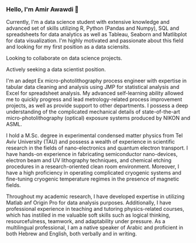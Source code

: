 ### Hello, I'm Amir Awawdi  👋

Currently, I'm a data science student with extensive knowledge and advanced set of skills utilizing R, Python (Pandas and Numpy), SQL and spreadsheets for data analytics as well as Tableau, Seaborn and Matlibplot for data visualization.
I'm highly motivated and passionate about this field and looking for my first position as a data sciensits.

Looking to collaborate on data science projects.

Actively seeking a data scientist position.

I'm an adept Ex micro-photolithography process engineer with expertise in tabular data cleaning and analysis using JMP for statistical analysis and Excel for spreadsheet analysis. 
My advanced self-learning ability allowed me to quickly progress and lead metrology-related process improvement projects, as well as provide support to other departments. 
I possess a deep understanding of the complicated mechanical details of state-of-the-art micro-photolithography (optical) exposure systems produced by NIKON and ASML.

I hold a M.Sc. degree in experimental condensed matter physics from Tel Aviv University (TAU) and possess a wealth of experience in scientific research in the fields of nano-electronics and quantum electron transport. 
I have hands-on experience in fabricating semiconductor nano-devices, electron beam and UV lithography techniques, and chemical etching procedures in a research-oriented clean room environment. 
Moreover, I have a high proficiency in operating complicated cryogenic systems and fine-tuning cryogenic temperature regimes in the presence of magnetic fields.

Throughout my academic research, I have developed expertise in utilizing Matlab anf Origin Pro for data analysis purposes. 
Additionally, I have professional experience in teaching and tutoring physics-related courses, which has instilled in me valuable soft skills such as logical thinking, resourcefulness, teamwork, and adaptability under pressure.
As a multilingual professional, I am a native speaker of Arabic and proficient in both Hebrew and English, both verbally and in writing.

